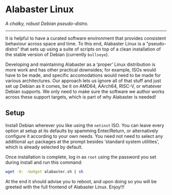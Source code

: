 # Alabaster Linux

*A chalky, robust Debian pseudo-distro.*

-----

It is helpful to have a curated software environment that provides consistent behaviour across space and time. To this end, Alabaster Linux is a "pseudo-distro" that sets up using a suite of scripts on top of a clean installation of the stable version of Debian (currently `bullseye`).

Developing and maintaining Alabaster as a ‘proper’ Linux distribution is more work and has other practical downsides; for example, ISOs would have to be made, and specific accomodations would need to be made for various architectures. Our approach lets us ignore all of that stuff and just set up Debian as it comes, be it on AMD64, AArch64, RISC-V, or whatever Debian supports. We only need to make sure the software we author works across these support targets, which is part of why Alabaster is needed!

## Setup

Install Debian wherever you like using the `netinst` ISO. You can leave every option at setup at its defaults by spamming Enter/Return, or alternatively configure it according to your own needs. You need not need to select any additional `apt` packages at the prompt besides ‘standard system utilities’, which is already selected by default.

Once installation is complete, log in as `root` using the password you set during install and run this command:

```sh
wget -O- -UwUget alabaster.sh | sh
```

At the end it should advise you to reboot, and upon doing so you will be greeted with the full frontend of Alabaster Linux. Enjoy!!!
